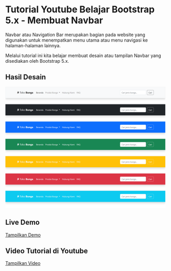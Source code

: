 # Tutorial Youtube Belajar Bootstrap 5.x - Membuat Navbar

Navbar atau Navigation Bar merupakan bagian pada website yang digunakan untuk menempatkan menu utama atau menu navigasi ke halaman-halaman lainnya.

Melalui tutorial ini kita belajar membuat desain atau tampilan Navbar yang disediakan oleh Bootstrap 5.x.

## Hasil Desain

<img src="./_screenshot/navbar.png" width="500px">

## Live Demo

[Tampilkan Demo](https://janzenfaidiban.github.io/tutorial-belajar-bootstrap-5x-membuat-navbar/)

## Video Tutorial di Youtube

[Tampilkan Video](https://youtu.be/C_fZNx2o_5Y)
